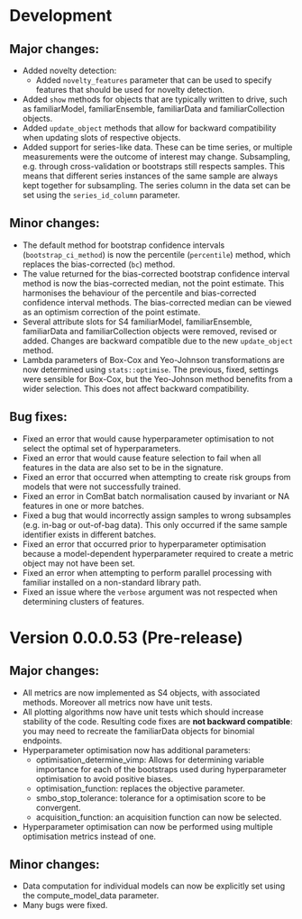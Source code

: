 # Development

## Major changes:
* Added novelty detection:
    * Added `novelty_features` parameter that can be used to specify features that should be used for novelty detection.
* Added `show` methods for objects that are typically written to drive, such as familiarModel, familiarEnsemble, familiarData and familiarCollection objects.
* Added `update_object` methods that allow for backward compatibility when updating slots of respective objects.
* Added support for series-like data. These can be time series, or multiple measurements were the outcome of interest may change. Subsampling, e.g. through cross-validation or bootstraps still respects samples. This means that different series instances of the same sample are always kept together for subsampling. The series column in the data set can be set using the `series_id_column` parameter.

## Minor changes:
* The default method for bootstrap confidence intervals (`bootstrap_ci_method`) is now the percentile (`percentile`) method, which replaces the bias-corrected (`bc`) method.
* The value returned for the bias-corrected bootstrap confidence interval method is now the bias-corrected median, not the point estimate. This harmonises the behaviour of the percentile and bias-corrected confidence interval methods. The bias-corrected median can be viewed as an optimism correction of the point estimate.
* Several attribute slots for S4 familiarModel, familiarEnsemble, familiarData and familiarCollection objects were removed, revised or added. Changes are backward compatible due to the new `update_object` method.
* Lambda parameters of Box-Cox and Yeo-Johnson transformations are now determined using `stats::optimise`. The previous, fixed, settings were sensible for Box-Cox, but the Yeo-Johnson method benefits from a wider selection. This does not affect backward compatibility.

## Bug fixes:
* Fixed an error that would cause hyperparameter optimisation to not select the optimal set of hyperparameters.
* Fixed an error that would cause feature selection to fail when all features in the data are also set to be in the signature.
* Fixed an error that occurred when attempting to create risk groups from models that were not successfully trained.
* Fixed an error in ComBat batch normalisation caused by invariant or NA features in one or more batches.
* Fixed a bug that would incorrectly assign samples to wrong subsamples (e.g. in-bag or out-of-bag data). This only occurred if the same sample identifier exists in different batches.
* Fixed an error that occurred prior to hyperparameter optimisation because a model-dependent hyperparameter required to create a metric object may not have been set.
* Fixed an error when attempting to perform parallel processing with familiar installed on a non-standard library path.
* Fixed an issue where the `verbose` argument was not respected when determining clusters of features.

# Version 0.0.0.53 (Pre-release)

## Major changes:
* All metrics are now implemented as S4 objects, with associated methods. Moreover all metrics now have unit tests.
* All plotting algorithms now have unit tests which should increase stability of the code. Resulting code fixes are **not backward compatible**: you may need to recreate the familiarData objects for binomial endpoints.
* Hyperparameter optimisation now has additional parameters:
    * optimisation_determine_vimp: Allows for determining variable importance for each of the bootstraps used during hyperparameter optimisation to avoid positive biases.
    * optimisation_function: replaces the objective parameter.
    * smbo_stop_tolerance: tolerance for a optimisation score to be convergent.
    * acquisition_function: an acquisition function can now be selected.
* Hyperparameter optimisation can now be performed using multiple optimisation metrics instead of one.

## Minor changes:
* Data computation for individual models can now be explicitly set using the compute_model_data parameter.
* Many bugs were fixed.

